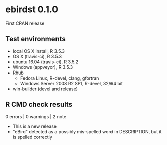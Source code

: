 # ebirdst 0.1.0

First CRAN release

## Test environments

- local OS X install, R 3.5.3
- OS X (travis-ci), R 3.5.3
- ubuntu 16.04 (travis-ci), R 3.5.2
- Windows (appveyor), R 3.5.3
- Rhub
  - Fedora Linux, R-devel, clang, gfortran
  - Windows Server 2008 R2 SP1, R-devel, 32/64 bit
- win-builder (devel and release)

## R CMD check results

0 errors | 0 warnings | 2 note

- This is a new release
- "eBird" detected as a possibly mis-spelled word in DESCRIPTION, but it is spelled correctly
